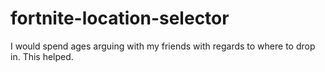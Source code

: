 # fortnite-location-selector
I would spend ages arguing with my friends with regards to where to drop in. This helped. 
